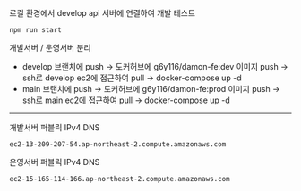 로컬 환경에서 develop api 서버에 연결하여 개발 테스트
```
npm run start
```
개발서버 / 운영서버 분리
- develop 브랜치에 push -> 도커허브에 g6y116/damon-fe:dev 이미지 push -> ssh로 develop ec2에 접근하여 pull -> docker-compose up -d
- main 브랜치에 push -> 도커허브에 g6y116/damon-fe:prod 이미지 push -> ssh로 main ec2에 접근하여 pull -> docker-compose up -d

***


개발서버 퍼블릭 IPv4 DNS
```
ec2-13-209-207-54.ap-northeast-2.compute.amazonaws.com
```

운영서버 퍼블릭 IPv4 DNS
```
ec2-15-165-114-166.ap-northeast-2.compute.amazonaws.com
```